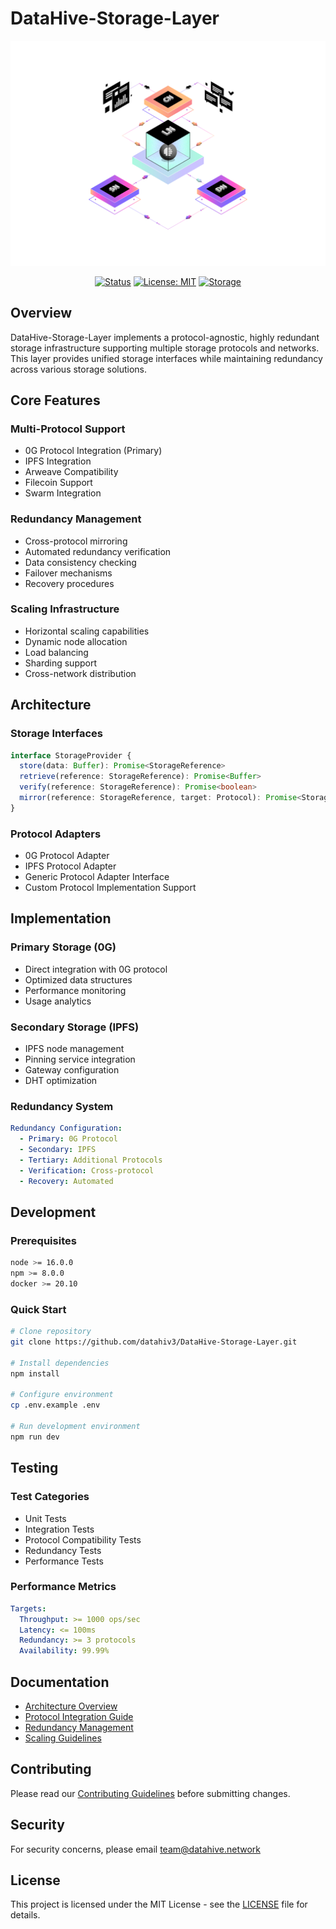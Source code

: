 # DataHive-Storage-Layer

<p align="center">
  <img src="https://raw.githubusercontent.com/datahiv3/Legalese-Node-LN1/main/docs/images/NodeTypes.png" alt="DataHive Architecture" width="800"/>
</p>

<p align="center">
  <a href="#"><img src="https://img.shields.io/badge/Status-In%20Development-yellow" alt="Status"/></a>
  <a href="https://opensource.org/licenses/MIT"><img src="https://img.shields.io/badge/License-MIT-blue.svg" alt="License: MIT"/></a>
  <a href="#"><img src="https://img.shields.io/badge/Storage-Multi--Protocol-green" alt="Storage"/></a>
</p>

## Overview

DataHive-Storage-Layer implements a protocol-agnostic, highly redundant storage infrastructure supporting multiple storage protocols and networks. This layer provides unified storage interfaces while maintaining redundancy across various storage solutions.

## Core Features

### Multi-Protocol Support
- 0G Protocol Integration (Primary)
- IPFS Integration
- Arweave Compatibility
- Filecoin Support
- Swarm Integration

### Redundancy Management
- Cross-protocol mirroring
- Automated redundancy verification
- Data consistency checking
- Failover mechanisms
- Recovery procedures

### Scaling Infrastructure
- Horizontal scaling capabilities
- Dynamic node allocation
- Load balancing
- Sharding support
- Cross-network distribution

## Architecture

### Storage Interfaces
```typescript
interface StorageProvider {
  store(data: Buffer): Promise<StorageReference>
  retrieve(reference: StorageReference): Promise<Buffer>
  verify(reference: StorageReference): Promise<boolean>
  mirror(reference: StorageReference, target: Protocol): Promise<StorageReference>
}
```

### Protocol Adapters
- 0G Protocol Adapter
- IPFS Protocol Adapter
- Generic Protocol Adapter Interface
- Custom Protocol Implementation Support

## Implementation

### Primary Storage (0G)
- Direct integration with 0G protocol
- Optimized data structures
- Performance monitoring
- Usage analytics

### Secondary Storage (IPFS)
- IPFS node management
- Pinning service integration
- Gateway configuration
- DHT optimization

### Redundancy System
```yaml
Redundancy Configuration:
  - Primary: 0G Protocol
  - Secondary: IPFS
  - Tertiary: Additional Protocols
  - Verification: Cross-protocol
  - Recovery: Automated
```

## Development

### Prerequisites
```bash
node >= 16.0.0
npm >= 8.0.0
docker >= 20.10
```

### Quick Start
```bash
# Clone repository
git clone https://github.com/datahiv3/DataHive-Storage-Layer.git

# Install dependencies
npm install

# Configure environment
cp .env.example .env

# Run development environment
npm run dev
```

## Testing

### Test Categories
- Unit Tests
- Integration Tests
- Protocol Compatibility Tests
- Redundancy Tests
- Performance Tests

### Performance Metrics
```yaml
Targets:
  Throughput: >= 1000 ops/sec
  Latency: <= 100ms
  Redundancy: >= 3 protocols
  Availability: 99.99%
```

## Documentation

- [Architecture Overview](./docs/architecture.md)
- [Protocol Integration Guide](./docs/protocols.md)
- [Redundancy Management](./docs/redundancy.md)
- [Scaling Guidelines](./docs/scaling.md)

## Contributing

Please read our [Contributing Guidelines](./CONTRIBUTING.md) before submitting changes.

## Security

For security concerns, please email [team@datahive.network](mailto:team@datahive.network)

## License

This project is licensed under the MIT License - see the [LICENSE](./LICENSE) file for details.